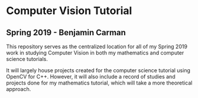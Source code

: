 # Computer Vision Tutorial

## Spring 2019 - Benjamin Carman

This repository serves as the centralized location for all of my Spring 2019 work in studying Computer Vision in both my mathematics and computer science tutorials.

It will largely house projects created for the computer science tutorial using OpenCV for C++. However, it will also include a record of studies and projects done for my mathematics tutorial, which will take a more theoretical approach.
